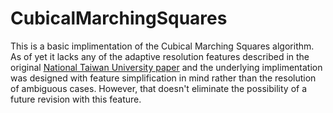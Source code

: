 # CubicalMarchingSquares
This is a basic implimentation of the Cubical Marching Squares algorithm. As of yet it lacks any of the adaptive resolution features
described in the original [National Taiwan University paper](https://graphics.cmlab.csie.ntu.edu.tw/CMS/) and the underlying implimentation was designed with feature simplification
in mind rather than the resolution of ambiguous cases. However, that doesn't eliminate the possibility of a future revision with this
feature.
